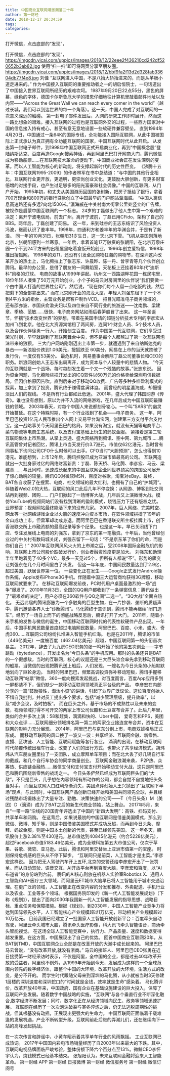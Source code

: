 ```yaml
---
title: 中国商业互联网潮涨潮落二十年
author: 第一财经
date: 2018-12-17 20:34:59
tags: 
categories: 
---
```

打开微信，点击底部的“发现”，
<!-- more -->
打开微信，点击底部的“发现”，
https://imgcdn.yicai.com/uppics/images/2018/12/22eee2f436210cd242df520652b3ab82.jpg
使用“扫一扫”即可将网页分享至朋友圈。
https://imgcdn.yicai.com/uppics/images/2018/12/bbf9fa2f13d2d328fab33604db77f4e8.jpg
刘佳
“互联网进入中国，不是八抬大轿抬进来的，而是从羊肠小道走进来的。”
作为中国接入互联网的重要推动者之一的胡启恒院士，一句话道出了中国接入世界互联网所经历的艰难坎坷。
1987年9月20日22点55分，黑色的屏幕，绿色的字体，德国卡尔斯鲁厄大学的措恩仔细地往计算机里敲着邮件地址以及内容——“Across the Great Wall we can reach every comer in the world”（越过长城，我们可以到达世界的每一个角落）。这一天，中国人完成了对互联网的一次意义深远的触碰。
第一封电子邮件发出后，入网的研究工作即时展开，然而这一路比想象的艰难。接入互联网的过程也是互联网外交的过程，一些西方国家对中国的信息接入持有戒心，甚至有意无意地设置一些软硬件兼容壁垒。
直到1994年4月20日，中国通过一条64K的国际专线，全功能接入国际互联网，从此中国被国际上正式承认为真正拥有全功能互联网的国家，中国互联网时代从此开启。
从发出第一封电子邮件，到1998年中国互联网正式开启商业化，再到“中国概念股”登陆纳斯达克、百度再造Google搜索神话，再到阿里巴巴打开网商大门，腾讯微信成为移动船票……在互联网技术革命的促动下，中国商业社会正在发生深刻的变革。而以人工智能为核心的新动能，将支撑起新时代的历史性巨变。
《沸腾十五年：中国互联网1995-2009》的作者林军在书中总结道：“与中国的其他行业相比，互联网行业更开放，更透明，更崇尚创业文化，更鼓励大胆创新，有更多财富倍增的对接手段，也产生过足够多的阳光富豪和社会偶像。”
中国的互联网，从门户开始。
1995年初，和丈夫从美国游历回国的张树新，把房子抵给了银行，拿着700万现金和800万的银行贷款创立了中国最早的门户网站瀛海威。
“中国人离信息高速路还有多远?向北1500米。”瀛海威在中关村南大街零公里处竖立的广告牌，被视作是启蒙中国互联网的一个标志。
24岁的丁磊做出了他人生中第一个艰难的决定：离开宁波电信局，前去广州。离开宁波前，丁磊已用CFido，架构了自己的BBS。两年后，丁磊创建了网易。
这一年，来到硅谷的王志东结识了风险投资人冯波，继而认识了姜丰年。1998年，四通利方和姜丰年的华渊合并，于是有了新浪。
同一年的10月31日，张朝阳31岁生日，这一天北京下雪。飞机从美国刚落地北京，张朝阳感到一丝寒意。一年后，拿着首笔17万融资的张朝阳，在北京万泉庄园一个不到24平方米的出租屋里吃着盒饭开始创业，1996年创立爱特信，1998年推出搜狐网。
1998年的双11，还没有引发全民购物狂潮的购物节，在深圳这片改革开放的热土上，马化腾拉上了张志东、许晨晔、陈一丹、曾李青等几个伙伴创立腾讯。最早的办公室，是借了朋友的一间舞蹈室，天花板上还挂着80年代“迪斯科”风格的灯球。
电商的故事从1999年讲起。杭州文一西路湖畔花园一栋民宅里，18位年轻人凑集了50万元开始创业。小个子的马云对房间里的伙伴说“我们要做一个由中国人打造的世界性公司”。然后说，“现在你们每个人留一点吃饭的钱，然后把剩下的全部拿出来。”
而在北京刚开业的海龙大厦，年轻人刘强东租下了一个不到4平方米的柜台，主营业务是帮客户制作VCD。
把目光瞄准电子商务领域的，还有邵亦波、李国庆俞渝夫妇以及四位来自不同行业的旅游迷——沈南鹏、梁建章、季琦、范敏……很快，电子商务网站如雨后春笋般冒了出来。
这一年圣诞节，怀揣“技术改变世界”的梦想，带着在美国申请的超链分析技术专利的李彦宏从加州飞到北京。他在北大资源宾馆租了两间房，连同1个财会人员、5个技术人员，以及合作伙伴徐勇一行人，开始创立百度。
作为中国第一代互联网，它们享受过荣光时刻，早早就跳到了互联网舞台中央，但不是每个人都熬过了第一次互联网泡沫带来的狼狈。
三大门户网站刚刚迈出上市第一步，就遭遇到了来自纳斯达克的暴击——新浪股价跌到1.06美元，搜狐跌至 60美分，网易在上市的当天就跌破了发行价，一度仅有53美分。
最危机时，网易董事会解除丁磊公司董事长和CEO的职务。新浪网创始人王志东出局离开，成为资本与个人较量中的悲情人物。
“今天的互联网就是一个战场，每时每刻发生着一个又一个残酷的故事。”张志东说。
因为资金问题，马化腾险些把开发出的ICQ软件以60万元的价格卖给深圳电信数据局，但因价格原因告吹。直到后来对于移动QQ收费、广告等多种多样盈利模式的探索，加上拿到了投资，腾讯终于赚得盆满钵溢。
而曾经的明星瀛海威，却慢慢淡出人们的视线。
不是所有行业都如此低迷。
2001年，盛大代理了韩国网游《传奇》。谁也没有想到，原以为并不入流的网络游戏，在几年后成为中国互联网最赚钱的领域。
2003年春天，对每个中国人来说都刻骨铭心。一个叫“SARS”的幽灵开始蔓延。在这个特殊时期，有一个行业找到了机会——电子商务。
这一年，阿里巴巴投资1亿元人民币推出个人网上交易平台淘宝网，创建第三方支付平台支付宝。这一战略事关今天阿里巴巴的格局，如果没有淘宝，就没有天猫等电商平台、菜鸟物流等电商生态系统，以及支付宝基础上衍生的蚂蚁金服。
紧接着是第二轮互联网集体上市热潮。从掌上灵通、盛大网络再到腾讯、空中网、第九城市……腾讯高管曾对记者回忆，腾讯上市当天发行价3.7港元，市值仅62亿港元，当时曾有同事私下询问公司CFO什么时候可以出手。CFO当时“大胆预测”，怎么也得到10港元。谁能想到，上市12年后，腾讯控股已成为亚洲市值最高的公司。
互联网造就出一大批身家过亿的网络财富新贵：丁磊、陈天桥、马化腾、李彦宏、马云、梁建章……
与此同时，迅速成长起来的中国互联网企业同世界顶尖的跨国公司展开了惊心动魄的较量。腾讯QQ对微软MSN，百度对谷歌，淘宝对eBay。最终， BAT各自收获了在搜索、电商、社交领域的最大红利，也拥有了自己的“护城河”。
伴随着Web2.0的大热，互联网的风口此后几年不停变换：从网游、博客到社交网站再到视频、团购……
门户们掀起了一场博客大战，几年后又上演微博大战。模仿YouTube的视频网站们没有找到清晰的盈利模式，烧钱压力下还有版权之忧。业界预言：视频网站最终能活下来的没有几家。
2007年，巨人网络、完美时空、网龙等一批网络游戏企业以火箭的速度冲向资本市场，在软件领域拼搏了19年的金山成功上市，但雷军却功成身退。而阿里巴巴在香港联交所主板挂牌上市，创下香港联交所上市融资额的最高纪录等多个纪录。
也是这一年，早已关闭线下门店、专注发展线上电商的刘强东，拿到了京东的第一笔融资。十年后，当他曾经创业过的中关村有数码城关闭，刘强东留下一句话：“不是京东革了你们的命，而是你们自己！”
2007年互联网风风火火的上市潮之后，受2008年国际金融危机的影响，互联网上市公司股价跌破发行价，创业者融资难度更是加大。
刘强东和助理半年里跑着见了40多个VC，最多一天见过5个，但所有人都说“不”。形势的骤变让刘强东在几个月时间里白了头发。
但这一年年底，中国网民数量达到了2.9亿，超过美国，跃居世界第一位。
一些变化正在发生——Google正式发行Android操作系统，Apple发布iPhone3G手机。伴随着中国三大运营商均获得3G牌照，移动互联网就要来了。
在移动互联网爆发前夜，PC时代用户桌面最激烈的一场“战争”爆发了。2010年11月3日，全国的QQ用户都收到了一条弹窗信息：腾讯做出了“最艰难的决定”，用户必须在360软件与QQ之间“二选一”。“3Q大战”全面白热化。
无远弗届的腾讯膨胀为一个多触角的巨型生物，在一片抄袭、垄断的质疑声中，腾讯邀请各界人士“诊断腾讯”。马化腾终于意识到，腾讯不能再继续“闭门造车”。经历了一场自上而下的彻底战略反思后，腾讯打开了大门。
2011年，随着小米手机的发售与微信的诞生，中国移动互联网时代的代表性软硬件产品出现。一年后，中国手机网民数量首度超过电脑网民数量，阿里巴巴、百度、小米、盛大、奇虎360……互联网公司纷纷扎堆进入智能手机红海。
也是在2011年，腾讯的市值（446亿美元）一度被百度（462.04亿美元）超越，中国互联网第一的头衔首次易主。
2012年，辞去了九九房CEO职务的张一鸣开始了他的第五次创业——字节跳动（bytedance），开发出名为“今日头条”的手机应用。那时的头条还只是BAT的一个假想敌，当时的互联网，核心的议题还是三大巨头谁会率先拿到移动互联网的船票。当微信的出现把腾讯送上船后，人们发现，一艘名为今日头条的小船默默地划向了巨轮身边。
当时的阿里巴巴，频繁高调投资弥补移动短板，腾讯手握移动互联网“站票”微信，360一度向搜索发起挑战，对百度而言，百度App应用多到一屏都装不下，但仍缺少一款移动互联网领域真正平台级的产品。
李彦宏在内部分享的一篇“鼓励狼性，淘汰小资”的讲话，引起了业界广泛议论。这位百度创始人不惜自我批判，并对员工提出多个要求，包括“减少管理层级，提升效率”，以及“减少会议，及时拍板”。
而在巨头之外，基于市场的不成熟性以及未来的变数，视频领域打得不可开交的两家上市公司优酷和土豆宣布合并了。此后几年里，类似的合并多次上演：58和赶集，滴滴和快的、Uber中国， 爱奇艺和PPS，美团和大众点评……互联网细分领域排名第一第二的两家企业接连宣布合并，资本在互联网的影响力充分展现。
2014年，阿里巴巴与京东分别上市，电商双雄格局正式形成。
而移动互联网的风口换了一波又一波：共享经济、互联网金融、新零售、直播、区块链、人工智能、互联网赋能等各行各业。
滴滴的出现，在移动互联网时代颠覆传统出租车行业，改变了人们的出行方式，也带火了共享经济模式。胡玮炜从汽车朋友圈里拉了一支团队，成立摩拜单车项目；而在北大丢了好几辆自行车的戴威，和几个自行车协会的同学商量创业。
互联网金融浪潮来袭， P2P热、众筹热、供应链金融热……微信支付和支付宝支付开始移动支付大战，这只是阿里巴巴和腾讯围绕新零售的战场之一。
今日头条俨然已经成为互联网巨头们的“大敌”。不只是巨头，几乎想在内容领域有所动作的公司，都会自觉不自觉地把头条当对手。
而当互联网人口红利渐渐消失，美团点评创始人王兴抛出了“互联网下半场”观点。与此同时，中国互联网产品创新已经开始和美国共同领先全球，并且经过残酷市场锻炼出了大量专注、勤勉、决策快速的公司——T（今日头条）M（美团）D（滴滴）成为了BAT之后的新生代商业领袖，站上舞台。
2017年5月，来自“一带一路”沿线的20国青年评选出了中国的“新四大发明”：高铁、扫码支付、共享单车和网购。
在这背后，如果说最初的中国互联网是借鉴美国模式，那么到微信、微博、知乎等，则是中国借鉴美国模式并成功反超，而再到今日头条、摩拜、蚂蚁金服，则是中国本土创新的代表，甚至已经领先美国。
这一年冬天，腾讯股价上涨2.38%至430港元，总市值达到40845亿港元（约合5228亿美元），超过Facebook市值5183.46亿美元，成为全球科技第五大市值公司，仅次于苹果、谷歌、微软、亚马逊。此后，腾讯和阿里交替坐上亚洲市值第一的宝座。
时刻保持危机感的巨头从不停下脚步。 “互联网只是前菜，人工智能才是主菜。”李彦宏这样说。
因为把无人驾驶汽车开上五环,北京的交警还给李彦宏开出了一张罚单。而从自动驾驶、语音交互、AI开放平台再到百度大脑，李彦宏和百度，以“AI布道者”的身份站到台前。
腾讯的AI核心则放在机器人实验室Robotics X、通用人工智能和AI+医疗三大领域，而阿里云ET城市大脑早已将人工智能用于城市交通治理。在更广泛的领域，人工智能正在改变内容的分发和推荐、外卖配送、手机行业以及农业、工业等多个领域。
根据国务院印发的《新一代人工智能发展规划》（下称《规划》），提出了面向2030年我国新一代人工智能发展的指导思想、战略目标、重点任务和保障措施。根据《规划》，到2030年，中国人工智能产业竞争力将达到国际领先水平，人工智能核心产业规模超过1万亿元，带动相关产业规模超过10万亿元。
目前我国已经建立了一批国家人工智能开放创新平台：百度牵头自动驾驶，阿里云牵头城市大脑，腾讯牵头医疗影像，科大讯飞牵头智能语音，商汤牵头智能视觉。
在这场全球人工智能竞赛中，执行力、产品质量、速度和数据变得越发重要。在这方面，中国展现出了自己的优势。
回首中国商业互联网20年，从BAT到TMD，中国互联网企业全部是在改革开放的大潮中成长起来的。
阿里巴巴马云曾说，“没有改革开放,就没有浙商。”
马云的接班人、阿里巴巴CEO张勇在近日接受第一财经采访时表示，不仅是阿里，全中国的企业，都是过去40年改革开放的受益者，阿里也不例外，从1999年开始到今天，发展成为这样的一个全球范围内领先的数字经济体，跟整个中国的大环境，改革开放的大环境，生活方式的改变，是分不开的。
而学生时代跟随父母来到深圳的马化腾，从小就被当时3天修建1层楼的深圳速度和深圳蛇口的“时间就是金钱，效率就是生命”感染着。
马化腾评价，改革开放40年来，中国政府、国有企业在基础设施建设的巨大投入，保障了互联网产业发展。随着数字中国战略的实施，“互联网”与各个垂直行业不断深化融合,数字经济不断发展；同时，数字化正在从经济领域向民生、政务等领域迅速扩展。
互联网在经历了一次次泡沫破裂与寒冬淬炼之后，仍无法逃脱周期性的挑战，但其根基没有动摇，正展现出更强大的生命力。
中国互联网正面临着千载难逢的发展机遇，产业不断转型升级，互联网前赴后继的弄潮儿们，还在继续向下一站的高峰发起挑战。
 
 
在一次次传言和辟谣中，小黄车昭示着共享单车行业的风雨飘摇。
工业互联网已成热词。
2017年中国国内彩电市场销量经历了自2003年以来最大的下跌。其中，互联网电视品牌面临严峻考验，整体份额下降六个百分点至13%。微鲸CEO李怀宇认为，烧钱模式已经基本结束。
张旭阳认为，未来互联网金融将迎来人工智能革命。
第一财经
APP
第一财经
日报微博
第一财经
微信服务号
第一财经
微信订阅号
